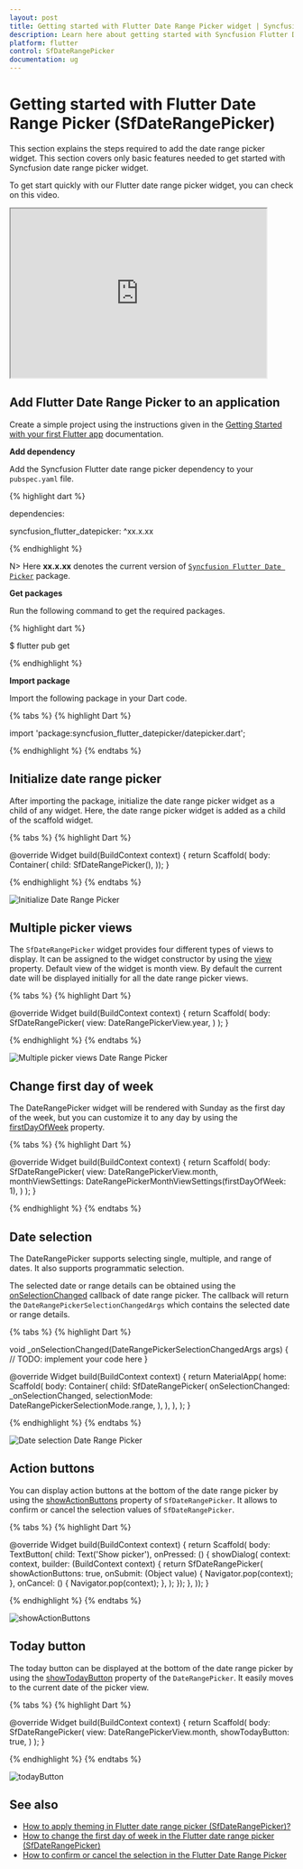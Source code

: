 ```yaml
---
layout: post
title: Getting started with Flutter Date Range Picker widget | Syncfusion
description: Learn here about getting started with Syncfusion Flutter Date Range Picker (SfDateRangePicker) widget, its elements, and more.
platform: flutter
control: SfDateRangePicker
documentation: ug
---
```


# Getting started with Flutter Date Range Picker (SfDateRangePicker)
This section explains the steps required to add the date range picker widget. This section covers only basic features needed to get started with Syncfusion date range picker widget.

To get start quickly with our Flutter date range picker widget, you can check on this video.

<style>#flutterDateRangePickerVideoTutorial{width : 90% !important; height: 300px !important }</style>
<iframe id='flutterDateRangePickerVideoTutorial' src='https://www.youtube.com/embed/3TyuUVExuPs'></iframe>

## Add Flutter Date Range Picker to an application
Create a simple project using the instructions given in the [Getting Started with your first Flutter app](https://flutter.dev/docs/get-started/test-drive?tab=vscode#create-app) documentation.

**Add dependency**

Add the Syncfusion Flutter date range picker dependency to your `pubspec.yaml` file.

{% highlight dart %}

dependencies:

syncfusion_flutter_datepicker: ^xx.x.xx

{% endhighlight %}

N> Here **xx.x.xx** denotes the current version of [`Syncfusion Flutter Date Picker`](https://pub.dev/packages/syncfusion_flutter_datepicker/versions) package.

**Get packages** 

Run the following command to get the required packages.

{% highlight dart %}

$ flutter pub get

{% endhighlight %}

**Import package**

Import the following package in your Dart code.

{% tabs %}
{% highlight Dart %}

import 'package:syncfusion_flutter_datepicker/datepicker.dart';

{% endhighlight %}
{% endtabs %}

## Initialize date range picker

After importing the package, initialize the date range picker widget as a child of any widget. Here, the date range picker widget is added as a child of the scaffold widget.

{% tabs %}
{% highlight Dart %}

@override
Widget build(BuildContext context) {
   return Scaffold(
       body: Container(
       child: SfDateRangePicker(),
));
}
	
{% endhighlight %}
{% endtabs %}

![Initialize Date Range Picker](images/getting-started/initialize.png)

## Multiple picker views

The `SfDateRangePicker` widget provides four different types of views to display. It can be assigned to the widget constructor by using the [view](https://pub.dev/documentation/syncfusion_flutter_datepicker/latest/datepicker/SfDateRangePicker/view.html) property. Default view of the widget is month view. By default the current date will be displayed initially for all the date range picker views.

{% tabs %}
{% highlight Dart %}

@override
Widget build(BuildContext context) {
   return Scaffold(
       body: SfDateRangePicker(
       view: DateRangePickerView.year,
      )
   );
}

{% endhighlight %}
{% endtabs %}

![Multiple picker views Date Range Picker](images/getting-started/year-view.png)

## Change first day of week

The DateRangePicker widget will be rendered with Sunday as the first day of the week, but you can customize it to any day by using the [firstDayOfWeek](https://pub.dev/documentation/syncfusion_flutter_datepicker/latest/datepicker/DateRangePickerMonthViewSettings/firstDayOfWeek.html) property.

{% tabs %}
{% highlight Dart %}

@override
Widget build(BuildContext context) {
   return Scaffold(
        body: SfDateRangePicker(
        view: DateRangePickerView.month,
        monthViewSettings: DateRangePickerMonthViewSettings(firstDayOfWeek: 1),
        )
    );
}

{% endhighlight %}
{% endtabs %}

## Date selection

The DateRangePicker supports selecting single, multiple, and range of dates. It also supports programmatic selection.

The selected date or range details can be obtained using the [onSelectionChanged](https://pub.dev/documentation/syncfusion_flutter_datepicker/latest/datepicker/SfDateRangePicker/onSelectionChanged.html) callback of date range picker. The callback will return the `DateRangePickerSelectionChangedArgs` which contains the selected date or range details.

{% tabs %}
{% highlight Dart %}

void _onSelectionChanged(DateRangePickerSelectionChangedArgs args) {
// TODO: implement your code here
}

@override
Widget build(BuildContext context) {
    return MaterialApp(
        home: Scaffold(
            body: Container(
                child: SfDateRangePicker(
                    onSelectionChanged: _onSelectionChanged,
                    selectionMode: DateRangePickerSelectionMode.range,
                ),
            ),
        ),
    );
}


{% endhighlight %}
{% endtabs %}

  ![Date selection Date Range Picker](images/getting-started/range-selection.png)
  
## Action buttons

You can display action buttons at the bottom of the date range picker by using the [showActionButtons](https://pub.dev/documentation/syncfusion_flutter_datepicker/latest/datepicker/SfDateRangePicker/showActionButtons.html) property of `SfDateRangePicker`. It allows to confirm or cancel the selection values of `SfDateRangePicker`.

{% tabs %}
{% highlight Dart %}

@override
  Widget build(BuildContext context) {
    return Scaffold(
         body: TextButton(
          child: Text('Show picker'),
          onPressed: () {
            showDialog<Widget>(
                context: context,
                builder: (BuildContext context) {
                  return SfDateRangePicker(
                    showActionButtons: true,
                    onSubmit: (Object value) {
                      Navigator.pop(context);
                    },
                    onCancel: () {
                     Navigator.pop(context);
                    },
                  );
                });
          },
        ));
  }       

{% endhighlight %}
{% endtabs %}

![showActionButtons](images/getting-started/confirm_and_cancel_buttons.png)  
  
## Today button
The today button can be displayed at the bottom of the date range picker by using the [showTodayButton]() property of the `DateRangePicker`. It easily moves to the current date of the picker view.

{% tabs %}
{% highlight Dart %}

@override
Widget build(BuildContext context) {
   return Scaffold(
        body: SfDateRangePicker(
        view: DateRangePickerView.month,
        showTodayButton: true,
        )
    );
}

{% endhighlight %}
{% endtabs %}

![todayButton](images/getting-started/todayButton.jpg)  

## See also

* [How to apply theming in Flutter date range picker (SfDateRangePicker)?](https://www.syncfusion.com/kb/11898/how-to-apply-theming-in-flutter-date-range-picker-sfdaterangepicker)
* [How to change the first day of week in the Flutter date range picker (SfDateRangePicker)](https://www.syncfusion.com/kb/12221/how-to-change-the-first-day-of-week-in-the-flutter-date-range-picker-sfdaterangepicker)
* [How to confirm or cancel the selection in the Flutter Date Range Picker](https://www.syncfusion.com/kb/12546/how-to-confirm-or-cancel-the-selection-in-the-flutter-date-range-picker)